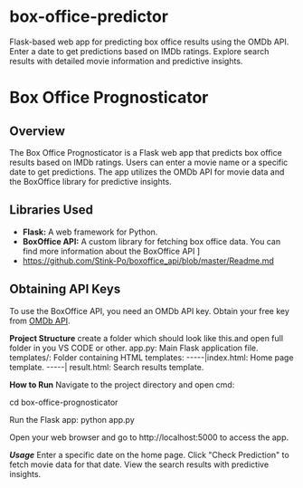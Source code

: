 # box-office-predictor
Flask-based web app for predicting box office results using the OMDb API. Enter a date to get predictions based on IMDb ratings. Explore search results with detailed movie information and predictive insights.
# Box Office Prognosticator

## Overview
The Box Office Prognosticator is a Flask web app that predicts box office results based on IMDb ratings. Users can enter a movie name or a specific date to get predictions. The app utilizes the OMDb API for movie data and the BoxOffice library for predictive insights.

## Libraries Used
- **Flask:** A web framework for Python.
- **BoxOffice API:** A custom library for fetching box office data. You can find more information about the BoxOffice API ]
- https://github.com/Stink-Po/boxoffice_api/blob/master/Readme.md

## Obtaining API Keys
To use the BoxOffice API, you need an OMDb API key. Obtain your free key from [OMDb API](https://www.omdbapi.com/apikey.aspx).

****Project Structure****
create a folder which should look like this.and open full folder in you VS CODE or other.
app.py: Main Flask application file.                     
templates/: Folder containing HTML templates:
                                         -----|index.html: Home page template.
                                         -----| result.html: Search results template.

**How to Run**
Navigate to the project directory and open cmd:

cd box-office-prognosticator

Run the Flask app:
python app.py

Open your web browser and go to http://localhost:5000 to access the app.


***Usage***
Enter a specific date on the home page.
Click "Check Prediction" to fetch movie data for that date.
View the search results with predictive insights.

